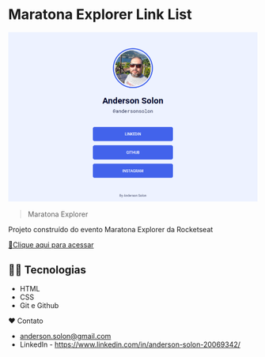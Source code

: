 # Maratona Explorer Link List

![preview](./.github/preview.png)

> Maratona Explorer

Projeto construído do evento Maratona Explorer da Rocketseat

[🔗Clique aqui para acessar](https://andersonsolon.github.io/link_list/)

## 🧑‍💻 Tecnologias

- HTML
- CSS
- Git e Github

❤️ Contato

- anderson.solon@gmail.com
- LinkedIn - https://www.linkedin.com/in/anderson-solon-20069342/
